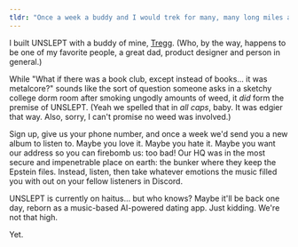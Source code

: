 ```yaml
---
tldr: "Once a week a buddy and I would trek for many, many long miles and gather around The Orb. We'd ask \"Oh Orb, what's being Slept on?\" and The Orb would reply. The Orb would supply. And with what the Orb supplied, we'd supply you."
---
```


I built UNSLEPT with a buddy of mine, [Tregg](https://tre.gg/). (Who, by the way, happens to be one of my favorite people, a great dad, product designer and person in general.)

While "What if there was a book club, except instead of books... it was metalcore?" sounds like the sort of question someone asks in a sketchy college dorm room after smoking ungodly amounts of weed, it _did_ form the premise of UNSLEPT. (Yeah we spelled that in _all caps_, baby. It was edgier that way. Also, sorry, I can't promise no weed was involved.)

Sign up, give us your phone number, and once a week we'd send you a new album to listen to. Maybe you love it. Maybe you hate it. Maybe you want our address so you can firebomb us: too bad! Our HQ was in the most secure and impenetrable place on earth: the bunker where they keep the Epstein files. Instead, listen, then take whatever emotions the music filled you with out on your fellow listeners in Discord.

UNSLEPT is currently on haitus... but who knows? Maybe it'll be back one day, reborn as a music-based AI-powered dating app. Just kidding. We're not that high.

Yet.